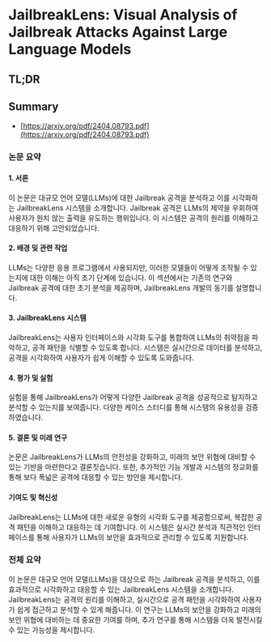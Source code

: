 # JailbreakLens: Visual Analysis of Jailbreak Attacks Against Large Language Models
## TL;DR
## Summary
- [https://arxiv.org/pdf/2404.08793.pdf](https://arxiv.org/pdf/2404.08793.pdf)

### 논문 요약

#### 1. 서론
이 논문은 대규모 언어 모델(LLMs)에 대한 Jailbreak 공격을 분석하고 이를 시각화하는 JailbreakLens 시스템을 소개합니다. Jailbreak 공격은 LLMs의 제약을 우회하여 사용자가 원치 않는 출력을 유도하는 행위입니다. 이 시스템은 공격의 원리를 이해하고 대응하기 위해 고안되었습니다.

#### 2. 배경 및 관련 작업
LLMs는 다양한 응용 프로그램에서 사용되지만, 이러한 모델들이 어떻게 조작될 수 있는지에 대한 이해는 아직 초기 단계에 있습니다. 이 섹션에서는 기존의 연구와 Jailbreak 공격에 대한 초기 분석을 제공하며, JailbreakLens 개발의 동기를 설명합니다.

#### 3. JailbreakLens 시스템
JailbreakLens는 사용자 인터페이스와 시각화 도구를 통합하여 LLMs의 취약점을 파악하고, 공격 패턴을 식별할 수 있도록 합니다. 시스템은 실시간으로 데이터를 분석하고, 공격을 시각화하여 사용자가 쉽게 이해할 수 있도록 도와줍니다.

#### 4. 평가 및 실험
실험을 통해 JailbreakLens가 어떻게 다양한 Jailbreak 공격을 성공적으로 탐지하고 분석할 수 있는지를 보여줍니다. 다양한 케이스 스터디를 통해 시스템의 유용성을 검증하였습니다.

#### 5. 결론 및 미래 연구
논문은 JailbreakLens가 LLMs의 안전성을 강화하고, 미래의 보안 위협에 대비할 수 있는 기반을 마련한다고 결론짓습니다. 또한, 추가적인 기능 개발과 시스템의 정교화를 통해 보다 폭넓은 공격에 대응할 수 있는 방안을 제시합니다.

#### 기여도 및 혁신성
JailbreakLens는 LLMs에 대한 새로운 유형의 시각화 도구를 제공함으로써, 복잡한 공격 패턴을 이해하고 대응하는 데 기여합니다. 이 시스템은 실시간 분석과 직관적인 인터페이스를 통해 사용자가 LLMs의 보안을 효과적으로 관리할 수 있도록 지원합니다.

### 전체 요약
이 논문은 대규모 언어 모델(LLMs)을 대상으로 하는 Jailbreak 공격을 분석하고, 이를 효과적으로 시각화하고 대응할 수 있는 JailbreakLens 시스템을 소개합니다. JailbreakLens는 공격의 원리를 이해하고, 실시간으로 공격 패턴을 시각화하여 사용자가 쉽게 접근하고 분석할 수 있게 해줍니다. 이 연구는 LLMs의 보안을 강화하고 미래의 보안 위협에 대비하는 데 중요한 기여를 하며, 추가 연구를 통해 시스템을 더욱 발전시킬 수 있는 가능성을 제시합니다.